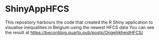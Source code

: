 # ShinyAppHFCS
 This repository harbours the code that created the R Shiny application to visualise inequalities in Belgium using the newest HFCS data
 You can see the result at https://beconblog.quarto.pub/posts/OngelijkheidHFCS/ 
